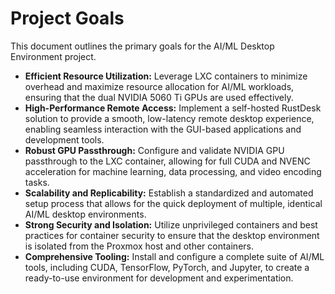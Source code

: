 # Project Goals

This document outlines the primary goals for the AI/ML Desktop Environment project.

- **Efficient Resource Utilization:** Leverage LXC containers to minimize overhead and maximize resource allocation for AI/ML workloads, ensuring that the dual NVIDIA 5060 Ti GPUs are used effectively.
- **High-Performance Remote Access:** Implement a self-hosted RustDesk solution to provide a smooth, low-latency remote desktop experience, enabling seamless interaction with the GUI-based applications and development tools.
- **Robust GPU Passthrough:** Configure and validate NVIDIA GPU passthrough to the LXC container, allowing for full CUDA and NVENC acceleration for machine learning, data processing, and video encoding tasks.
- **Scalability and Replicability:** Establish a standardized and automated setup process that allows for the quick deployment of multiple, identical AI/ML desktop environments.
- **Strong Security and Isolation:** Utilize unprivileged containers and best practices for container security to ensure that the desktop environment is isolated from the Proxmox host and other containers.
- **Comprehensive Tooling:** Install and configure a complete suite of AI/ML tools, including CUDA, TensorFlow, PyTorch, and Jupyter, to create a ready-to-use environment for development and experimentation.